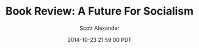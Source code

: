 ---
layout: podcast
title: "Book Review: A Future For Socialism"
author: Scott Alexander
description: https://slatestarcodex.com/2014/10/23/book-review-a-future-for-socialism/
date: 2014-10-23 21:59:00 PDT
length: 3425591
duration: 856
guid: book-review-a-future-for-socialism
---